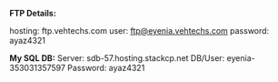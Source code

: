 **FTP Details:**

hosting: ftp.vehtechs.com
user: ftp@eyenia.vehtechs.com
password: ayaz4321


**My SQL DB:**
Server: sdb-57.hosting.stackcp.net
DB/User: eyenia-353031357597
Password: ayaz4321

